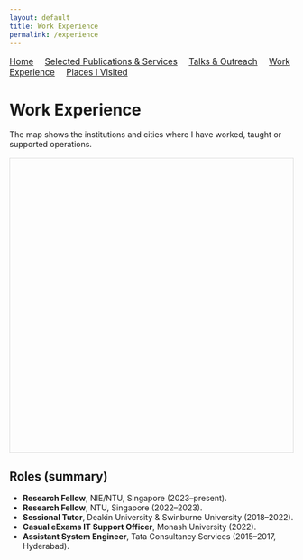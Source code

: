 ```yaml
---
layout: default
title: Work Experience
permalink: /experience
---
```



<nav style="margin: 1rem 0; font-size: 0.95rem;">
  <a href="/" style="margin-right: 1rem;">Home</a>
  <a href="/publications-services" style="margin-right: 1rem;">Selected Publications & Services</a>
  <a href="/talks-outreach" style="margin-right: 1rem;">Talks & Outreach</a>
  <a href="/experience" style="margin-right: 1rem;">Work Experience</a>
  <a href="/places" style="margin-right: 1rem;">Places I Visited</a>
</nav>


# Work Experience

The map shows the institutions and cities where I have worked, taught or supported operations.

<link rel="stylesheet" href="https://unpkg.com/leaflet@1.9.4/dist/leaflet.css"/>
<script src="https://unpkg.com/leaflet@1.9.4/dist/leaflet.js"></script>
<style>
  #exp-map { height: 520px; margin: 1rem 0; border: 1px solid #ddd; }
</style>

<div id="exp-map" role="region" aria-label="Experience map"></div>

<script>
  var map = L.map('exp-map').setView([7.5, 90.0], 3);
  L.tileLayer('https://{s}.tile.openstreetmap.org/{z}/{x}/{y}.png', {
    maxZoom: 19,
    attribution: '&copy; OpenStreetMap contributors'
  }).addTo(map);

  var places = [
    {
      name: "NIE / NTU — Research Fellow (2023–present)",
      coords: [1.3483, 103.6831],
      details: "MOE‑funded analytics toolbox; NLP + LLMs + RAG; supervision; school coordination."
    },
    {
      name: "NTU — Research Fellow (2022–2023)",
      coords: [1.3460, 103.6820],
      details: "Algorithms for geo‑spatial / spatio‑temporal graph data; smart‑city/logistics use‑cases."
    },
    {
      name: "Swinburne University — PhD & Sessional Tutor (2018–2022)",
      coords: [-37.8206, 145.0400],
      details: "Graph mining PhD; OOP/Programming/Data‑science teaching."
    },
    {
      name: "Deakin University — Sessional Tutor (2022)",
      coords: [-37.8475, 145.1140],
      details: "Research methods & data analysis teaching."
    },
    {
      name: "Monash University — eExams IT Support (2022)",
      coords: [-37.9105, 145.1362],
      details: "Operational support for eExams."
    },
    {
      name: "TCS — Assistant System Engineer (2015–2017, Hyderabad)",
      coords: [17.4435, 78.3772],
      details: "ServiceNow admin + UI development; HTML/CSS/JS/XML/Bootstrap."
    }
  ];

  var bounds = [];
  places.forEach(function(p) {
    L.marker(p.coords).addTo(map).bindPopup("<strong>" + p.name + "</strong><br/>" + p.details);
    bounds.push(p.coords);
  });
  if (bounds.length > 0) { map.fitBounds(bounds, {padding: [30,30]}); }
</script>

## Roles (summary)
- **Research Fellow**, NIE/NTU, Singapore (2023–present).  
- **Research Fellow**, NTU, Singapore (2022–2023).  
- **Sessional Tutor**, Deakin University & Swinburne University (2018–2022).  
- **Casual eExams IT Support Officer**, Monash University (2022).  
- **Assistant System Engineer**, Tata Consultancy Services (2015–2017, Hyderabad).
